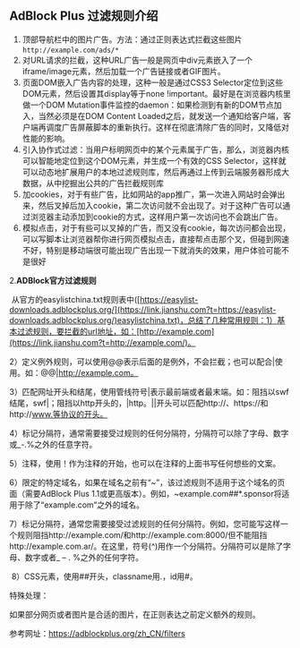 ## AdBlock Plus 过滤规则介绍

1. 顶部导航栏中的图片广告。方法：通过正则表达式拦截这些图片 `http://example.com/ads/*`
2. 对URL请求的拦截，这种URL广告一般是网页中div元素嵌入了一个iframe/image元素，然后加载一个广告链接或者GIF图片。
3. 页面DOM嵌入广告内容的处理，这种一般是通过CSS3 Selector定位到这些DOM元素，然后设置其display等于none !important。最好是在浏览器内核里做一个DOM Mutation事件监控的daemon：如果检测到有新的DOM节点加入，当然必须是在DOM Content Loaded之后，就发送一个通知给客户端，客户端再调度广告屏蔽脚本的重新执行。这样在彻底清除广告的同时，又降低对性能的影响。
4. 引入协作式过滤：当用户标明网页中的某个元素属于广告，那么，浏览器内核可以智能地定位到这个DOM元素，并生成一个有效的CSS Selector，这样就可以动态地扩展用户的本地过滤规则库，然后再通过上传到云端服务器形成大数据，从中挖掘出公共的广告拦截规则库
5. 加cookies，对于有些广告，比如网站的app推广，第一次进入网站时会弹出来，然后叉掉后加入cookie，第二次访问就不会出现了。对于这种广告可以通过浏览器主动添加到cookie的方式，这样用户第一次访问也不会跳出广告。
6. 模拟点击，对于有些可以叉掉的广告，而又没有cookie，每次访问都会出现，可以写脚本让浏览器帮你进行网页模拟点击，直接帮点击那个叉，但碰到网速不好，特别是移动端很可能出现广告出现一下就消失的效果，用户体验可能不是很好

2.**ADBlock官方过滤规则**

​         从官方的easylistchina.txt规则表中([https://easylist-downloads.adblockplus.org/](https://link.jianshu.com?t=https://easylist-downloads.adblockplus.org/)easylistchina.txt)，总结了几种常用规则：1）基本过滤规则，要拦截的url地址，如：[http://example.com](https://link.jianshu.com?t=http://example.com/)。 

​        2）定义例外规则，可以使用@@表示后面的是例外，不会拦截；也可以配合|使用。如：@@|http://example.com。

​        3）匹配网址开头和结尾，使用管线符号|表示最前端或者最末端。如：阻挡以swf结尾，swf|；阻挡以http开头的，|http。||开头可以匹配http://、https://和http://www.等协议的开头。

​        4）标记分隔符，通常需要接受过规则的任何分隔符，分隔符可以除了字母、数字或_-.%之外的任意字符。

​        5）注释，使用！作为注释的开始，也可以在注释的上面书写任何想些的文案。

​        6）限定的特定域名，如果在域名之前有“~”，该过滤规则不适用于这个域名的页面（需要AdBlock Plus 1.1或更高版本）。例如，~example.com##*.sponsor将适用于除了“example.com”之外的域名。

​        7）标记分隔符，通常您需要接受过滤规则的任何分隔符。例如，您可能写这样一个规则阻挡http://example.com/和http://example.com:8000/但不能阻挡http://example.com.ar/。在这里，符号(^)用作一个分隔符。分隔符可以是除了字母、数字或者_ – . %之外的任何字符。

​       8）CSS元素，使用##开头，classname用.，id用#。

特殊处理：

如果部分网页或者图片是合适的图片，在正则表达之前定义额外的规则。

参考网址：https://adblockplus.org/zh_CN/filters